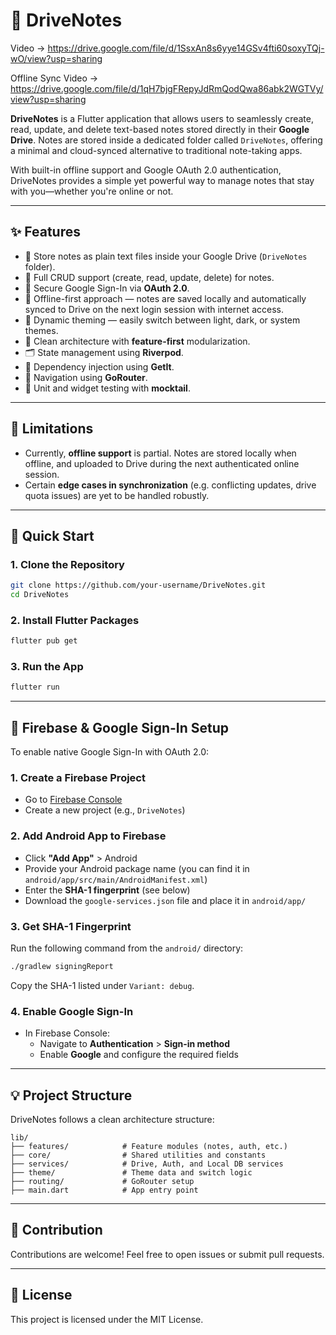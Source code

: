# 📒 DriveNotes

Video ->  https://drive.google.com/file/d/1SsxAn8s6yye14GSv4fti60soxyTQj-wO/view?usp=sharing

Offline Sync Video -> https://drive.google.com/file/d/1qH7bjgFRepyJdRmQodQwa86abk2WGTVy/view?usp=sharing

**DriveNotes** is a Flutter application that allows users to seamlessly create, read, update, and delete text-based notes stored directly in their **Google Drive**. Notes are stored inside a dedicated folder called `DriveNotes`, offering a minimal and cloud-synced alternative to traditional note-taking apps.

With built-in offline support and Google OAuth 2.0 authentication, DriveNotes provides a simple yet powerful way to manage notes that stay with you—whether you're online or not.

---

## ✨ Features

- 📂 Store notes as plain text files inside your Google Drive (`DriveNotes` folder).
- 🔄 Full CRUD support (create, read, update, delete) for notes.
- 🔐 Secure Google Sign-In via **OAuth 2.0**.
- 📡 Offline-first approach — notes are saved locally and automatically synced to Drive on the next login session with internet access.
- 🎨 Dynamic theming — easily switch between light, dark, or system themes.
- 🧱 Clean architecture with **feature-first** modularization.
- 🗂 State management using **Riverpod**.
- 🔧 Dependency injection using **GetIt**.
- 🚦 Navigation using **GoRouter**.
- 🧪 Unit and widget testing with **mocktail**.

---

## 🚧 Limitations

- Currently, **offline support** is partial. Notes are stored locally when offline, and uploaded to Drive during the next authenticated online session.
- Certain **edge cases in synchronization** (e.g. conflicting updates, drive quota issues) are yet to be handled robustly.

---

## 🚀 Quick Start

### 1. Clone the Repository

```bash
git clone https://github.com/your-username/DriveNotes.git
cd DriveNotes
```

### 2. Install Flutter Packages

```bash
flutter pub get
```

### 3. Run the App

```bash
flutter run
```

---

## 🔐 Firebase & Google Sign-In Setup

To enable native Google Sign-In with OAuth 2.0:

### 1. Create a Firebase Project

- Go to [Firebase Console](https://console.firebase.google.com/)
- Create a new project (e.g., `DriveNotes`)

### 2. Add Android App to Firebase

- Click **"Add App"** > Android
- Provide your Android package name (you can find it in `android/app/src/main/AndroidManifest.xml`)
- Enter the **SHA-1 fingerprint** (see below)
- Download the `google-services.json` file and place it in `android/app/`

### 3. Get SHA-1 Fingerprint

Run the following command from the `android/` directory:

```bash
./gradlew signingReport
```

Copy the SHA-1 listed under `Variant: debug`.

### 4. Enable Google Sign-In

- In Firebase Console:
  - Navigate to **Authentication** > **Sign-in method**
  - Enable **Google** and configure the required fields

---

## 💡 Project Structure

DriveNotes follows a clean architecture structure:

```
lib/
├── features/            # Feature modules (notes, auth, etc.)
├── core/                # Shared utilities and constants
├── services/            # Drive, Auth, and Local DB services
├── theme/               # Theme data and switch logic
├── routing/             # GoRouter setup
├── main.dart            # App entry point
```

---

## 📌 Contribution

Contributions are welcome! Feel free to open issues or submit pull requests.

---

## 📝 License

This project is licensed under the MIT License.
